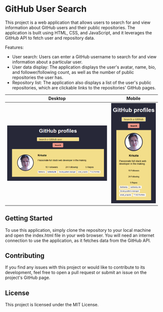 # GitHub User Search

This project is a web application that allows users to search for and view information about GitHub users and their public repositories. The application is built using HTML, CSS, and JavaScript, and it leverages the GitHub API to fetch user and repository data.

Features:

* User search: Users can enter a GitHub username to search for and view information about a particular user.
* User data display: The application displays the user's avatar, name, bio, and follower/following count, as well as the number of public repositories the user has.
* Repository list: The application also displays a list of the user's public repositories, which are clickable links to the repositories' GitHub pages.

| Desktop | Mobile |
| --- | --- |
| ![User Search](./img/github_profile_search.png) | ![User Search Mobile](./img/github_profile_search_mobil.png) |

## Getting Started

To use this application, simply clone the repository to your local machine and open the index.html file in your web browser. You will need an internet connection to use the application, as it fetches data from the GitHub API.

## Contributing

If you find any issues with this project or would like to contribute to its development, feel free to open a pull request or submit an issue on the project's GitHub page.

## License

This project is licensed under the MIT License.
